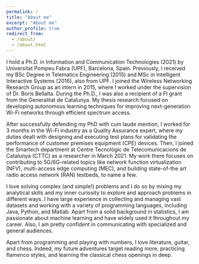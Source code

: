 ```yaml
---
permalink: /
title: "About me"
excerpt: "About me"
author_profile: true
redirect_from: 
  - /about/
  - /about.html
---
```


I hold a Ph.D. in Information and Communication Technologies (2021) by Universitat Pompeu Fabra (UPF), Barcelona, Spain. Previously, I received my BSc Degree in Telematics Engineering (2015) and MSc in Intelligent Interactive Systems (2016), also from UPF. I joined the Wireless Networking Research Group as an intern in 2015, where I worked under the supervision of Dr. Boris Bellalta. During the Ph.D., I was also a recipient of a FI grant from the Generalitat de Catalunya. My thesis research focused on developing autonomous learning techniques for improving next-generation Wi-Fi networks through efficient spectrum access.

After successfully defending my PhD with cum laude mention, I worked for 3 months in the Wi-Fi industry as a Quality Assurance expert, where my duties dealt with designing and executing test plans for validating the performance of customer premises equipment (CPE) devices. Then, I joined the Smartech department at Centre Tecnològic de Telecomunicacions de Catalunya (CTTC) as a researcher in March 2021. My work there focuses on contributing to 5G/6G-related topics like network function virtualization (NFV), multi-access edge computing (MEC), and building state-of-the art radio access network (RAN) testbeds, to name a few.

I love solving complex (and simple!) problems and I do so by mixing my analytical skills and my inner curiosity to explore and approach problems in different ways. I have large experience in collecting and managing vast datasets and working with a variety of programming languages, including Java, Python, and Matlab. Apart from a solid background in statistics, I am passionate about machine learning and have widely used it throughout my career. Also, I am pretty confident in communicating with specialized and general audiences.

Apart from programming and playing with numbers, I love literature, guitar, and chess. Indeed, my future adventures target reading more, practicing flamenco styles, and learning the classical chess openings in deep.